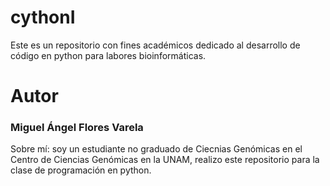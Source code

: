 # cythonI
Este es un repositorio con fines académicos dedicado al desarrollo de código en python para labores bioinformáticas.
# Autor
### Miguel Ángel Flores Varela
Sobre mí: soy un estudiante no graduado de Ciecnias Genómicas en el Centro de Ciencias Genómicas en la UNAM, realizo este repositorio para la clase de programación en python. 
